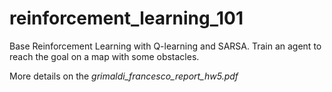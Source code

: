 # reinforcement_learning_101
Base Reinforcement Learning with Q-learning and SARSA. Train an agent to reach the goal on a map with some obstacles.

More details on the *grimaldi_francesco_report_hw5.pdf*
